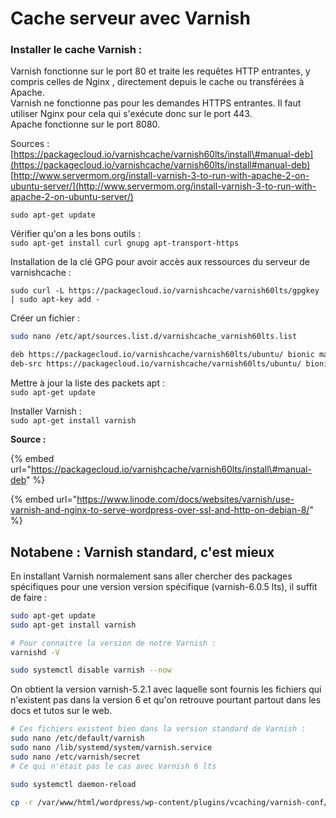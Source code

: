 # Cache serveur avec Varnish

### Installer le cache Varnish :

Varnish fonctionne sur le port 80 et traite les requêtes HTTP entrantes, y compris celles de Nginx , directement depuis le cache ou transférées à Apache.  
Varnish ne fonctionne pas pour les demandes HTTPS entrantes. Il faut utiliser Nginx pour cela qui s'exécute donc sur le port 443.  
Apache fonctionne sur le port 8080.

Sources :  
[https://packagecloud.io/varnishcache/varnish60lts/install\#manual-deb](https://packagecloud.io/varnishcache/varnish60lts/install#manual-deb)  
[http://www.servermom.org/install-varnish-3-to-run-with-apache-2-on-ubuntu-server/](http://www.servermom.org/install-varnish-3-to-run-with-apache-2-on-ubuntu-server/)

`sudo apt-get update`

Vérifier qu'on a les bons outils :  
`sudo apt-get install curl gnupg apt-transport-https`

Installation de la clé GPG pour avoir accès aux ressources du serveur de varnishcache :

```text
sudo curl -L https://packagecloud.io/varnishcache/varnish60lts/gpgkey | sudo apt-key add -
```

Créer un fichier :

```bash
sudo nano /etc/apt/sources.list.d/varnishcache_varnish60lts.list
```

```bash
deb https://packagecloud.io/varnishcache/varnish60lts/ubuntu/ bionic main
deb-src https://packagecloud.io/varnishcache/varnish60lts/ubuntu/ bionic main
```

Mettre à jour la liste des packets apt :  
`sudo apt-get update`

Installer Varnish :  
`sudo apt-get install varnish`





**Source :**

{% embed url="https://packagecloud.io/varnishcache/varnish60lts/install\#manual-deb" %}

{% embed url="https://www.linode.com/docs/websites/varnish/use-varnish-and-nginx-to-serve-wordpress-over-ssl-and-http-on-debian-8/" %}





## Notabene : Varnish standard, c'est mieux

En installant Varnish normalement sans aller chercher des packages spécifiques pour une version version spécifique \(varnish-6.0.5 lts\), il suffit de faire :

```bash
sudo apt-get update
sudo apt-get install varnish

# Pour connaitre la version de notre Varnish :
varnishd -V

sudo systemctl disable varnish --now
```

On obtient la version varnish-5.2.1 avec laquelle sont fournis les fichiers qui n'existent pas dans la version 6 et qu'on retrouve pourtant partout dans les docs et tutos sur le web.

```bash
# Ces fichiers existent bien dans la version standard de Varnish :
sudo nano /etc/default/varnish
sudo nano /lib/systemd/system/varnish.service
sudo nano /etc/varnish/secret
# Ce qui n'était pas le cas avec Varnish 6 lts
```



```bash
sudo systemctl daemon-reload
```



```bash
cp -r /var/www/html/wordpress/wp-content/plugins/vcaching/varnish-conf/v5/conf /etc/varnish/
```











